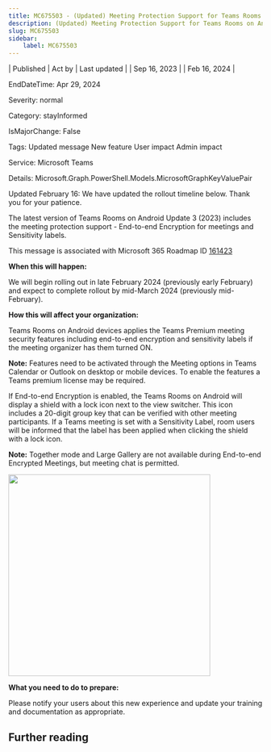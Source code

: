 ```yaml
---
title: MC675503 - (Updated) Meeting Protection Support for Teams Rooms on Android
description: (Updated) Meeting Protection Support for Teams Rooms on Android
slug: MC675503
sidebar:
    label: MC675503
---
```


| Published | Act by | Last updated |
| Sep 16, 2023 |  | Feb 16, 2024 |

EndDateTime: Apr 29, 2024

Severity: normal

Category: stayInformed

IsMajorChange: False

Tags: Updated message New feature User impact Admin impact

Service: Microsoft Teams

Details: Microsoft.Graph.PowerShell.Models.MicrosoftGraphKeyValuePair

<p>Updated February 16: We have updated the rollout timeline below. Thank you for your patience.</p><p>The latest version of Teams Rooms on Android Update 3 (2023) includes the meeting protection support - End-to-end Encryption for meetings and Sensitivity labels.</p>
<p>This message is associated with Microsoft 365 Roadmap ID <a href="https://www.microsoft.com/microsoft-365/roadmap?rtc=1%26filters=&amp;searchterms=161423" target="_blank">161423</a></p><p><b>When this will happen:</b></p><p>We will begin rolling out in late February 2024 (previously early February) and expect to complete rollout by mid-March 2024 (previously mid-February).</p><p><b>How this will affect your organization:</b></p><p>Teams Rooms on Android devices applies the Teams Premium meeting security features including end-to-end encryption and sensitivity labels if the meeting organizer has them turned ON.
</p><p> 
</p><p><b>Note:</b> Features need to be activated through the Meeting options in Teams Calendar or Outlook on desktop or mobile devices. To enable the features a Teams premium license may be required.<br></p><p>If End-to-end Encryption is enabled, the Teams Rooms on Android will display a shield with a lock icon next to the view switcher. This icon includes a 20-digit group key that can be verified with other meeting participants. If a Teams meeting is set with a Sensitivity Label, room users will be informed that the label has been applied when clicking the shield with a lock icon.<br></p><p><b>Note:</b> Together mode and Large Gallery are not available during End-to-end Encrypted Meetings, but meeting chat is permitted.<br></p><p><img src="https://img-prod-cms-rt-microsoft-com.akamaized.net/cms/api/am/imageFileData/RW1bdB1?ver=020d" style="width: 400px;"><br></p>
<p><b>What you need to do to prepare:</b></p>

<p>Please notify your users about this new experience and update your training and documentation as appropriate.&nbsp;</p><p></p>

## Further reading
